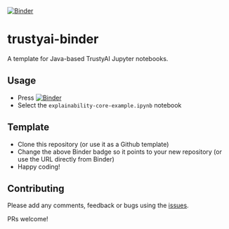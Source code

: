 [![Binder](https://mybinder.org/badge_logo.svg)](https://mybinder.org/v2/gh/ruivieira/trustyai-binder/HEAD)

# trustyai-binder

A template for Java-based TrustyAI Jupyter notebooks.

## Usage

- Press [![Binder](https://mybinder.org/badge_logo.svg)](https://mybinder.org/v2/gh/ruivieira/trustyai-binder/HEAD)
- Select the `explainability-core-example.ipynb` notebook
## Template

- Clone this repository (or use it as a Github template)
- Change the above Binder badge so it points to your new repository (or use the URL directly from Binder)
- Happy coding!

## Contributing

Please add any comments, feedback or bugs using the [issues](https://github.com/ruivieira/trustyai-binder/issues).

PRs welcome!
